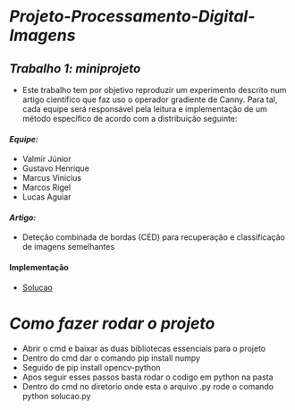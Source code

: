 # *Projeto-Processamento-Digital-Imagens*

## *Trabalho 1: miniprojeto*
- Este trabalho tem por objetivo reproduzir um experimento descrito num artigo científico que faz uso o operador gradiente de Canny. Para tal, cada equipe será responsável pela leitura e implementação de um método específico de acordo com a distribuição seguinte: 

#### *Equipe:*
- Valmir Júnior
- Gustavo Henrique
- Marcus Vinicius
- Marcos Rigel
- Lucas Aguiar

#### *Artigo:*
- Deteção combinada de bordas (CED) para recuperação e classificação de imagens semelhantes

#### Implementação
- [Solucao](https://github.com/Valmir-unicap/Projeto-Processamento-Digital-Imagens/blob/main/Implementacao%20do%20artigo/solucao.py)

# *Como fazer rodar o projeto*

- Abrir o cmd e baixar as duas bibliotecas essenciais para o projeto
- Dentro do cmd dar o comando pip install numpy
- Seguido de pip install opencv-python
- Apos seguir esses passos basta rodar o codigo em python na pasta
- Dentro do cmd no diretorio onde esta o arquivo .py rode o comando python solucao.py
